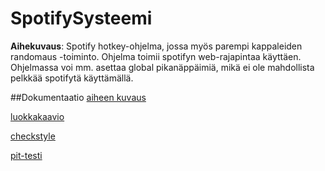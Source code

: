 # SpotifySysteemi
**Aihekuvaus**: Spotify hotkey-ohjelma, jossa myös parempi kappaleiden randomaus -toiminto. Ohjelma toimii spotifyn web-rajapintaa käyttäen. Ohjelmassa voi mm. asettaa global pikanäppäimiä, mikä ei ole mahdollista pelkkää spotifytä käyttämällä.

##Dokumentaatio
[aiheen kuvaus](dokumentaatio/aiheenKuvausJaRakenne.md)

[luokkakaavio](dokumentaatio/luokkakaavio.png)

[checkstyle](https://htmlpreview.github.io/?https://github.com/xbexbex/SpotifySysteemi/blob/master/dokumentaatio/checkstyle/site/checkstyle.html)

[pit-testi](https://htmlpreview.github.io/?https://github.com/xbexbex/SpotifySysteemi/blob/master/dokumentaatio/pit/201702102056/index.html)
